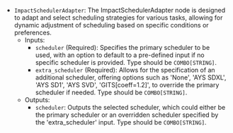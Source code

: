 - `ImpactSchedulerAdapter`: The ImpactSchedulerAdapter node is designed to adapt and select scheduling strategies for various tasks, allowing for dynamic adjustment of scheduling based on specific conditions or preferences.
    - Inputs:
        - `scheduler` (Required): Specifies the primary scheduler to be used, with an option to default to a pre-defined input if no specific scheduler is provided. Type should be `COMBO[STRING]`.
        - `extra_scheduler` (Required): Allows for the specification of an additional scheduler, offering options such as 'None', 'AYS SDXL', 'AYS SD1', 'AYS SVD', 'GITS[coeff=1.2]', to override the primary scheduler if needed. Type should be `COMBO[STRING]`.
    - Outputs:
        - `scheduler`: Outputs the selected scheduler, which could either be the primary scheduler or an overridden scheduler specified by the 'extra_scheduler' input. Type should be `COMBO[STRING]`.
